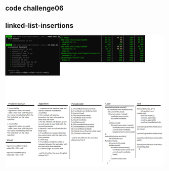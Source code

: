 ## code challenge06

## linked-list-insertions 

![LinkedList-insertions](../imges/codeChallenge06.png)
![LinkedList-insertions](../imges/c6.png)